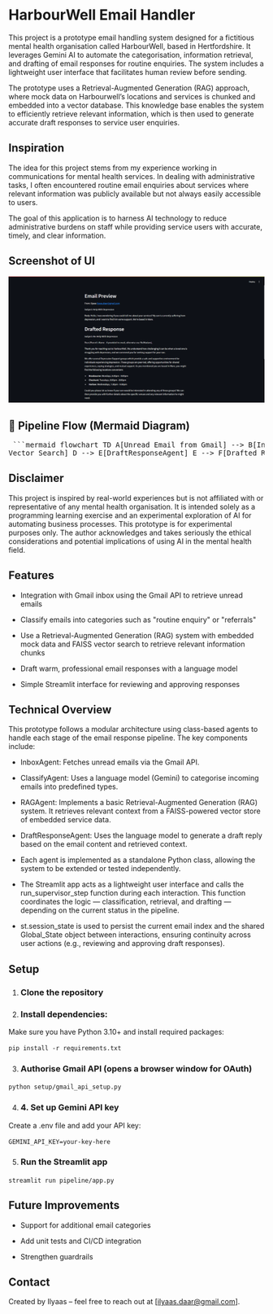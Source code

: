 # HarbourWell Email Handler

This project is a prototype email handling system designed for a fictitious mental health organisation called HarbourWell, based in Hertfordshire. It leverages Gemini AI to automate the categorisation, information retrieval, and drafting of email responses for routine enquiries. The system includes a lightweight user interface that facilitates human review before sending.

The prototype uses a Retrieval-Augmented Generation (RAG) approach, where mock data on Harbourwell’s locations and services is chunked and embedded into a vector database. This knowledge base enables the system to efficiently retrieve relevant information, which is then used to generate accurate draft responses to service user enquiries.


## Inspiration
The idea for this project stems from my experience working in communications for mental health services. In dealing with administrative tasks, I often encountered routine email enquiries about services where relevant information was publicly available but not always easily accessible to users.

The goal of this application is to harness AI technology to reduce administrative burdens on staff while providing service users with accurate, timely, and clear information.

## Screenshot of UI

![Inbox view of the Email Handling System](images/UI_Screenshot_1.1.png)

## 🧭 Pipeline Flow (Mermaid Diagram)

<pre> ```mermaid flowchart TD A[Unread Email from Gmail] --> B[InboxAgent] B --> C[ClassifyAgent] C -->|Routine Enquiry| D[RAGAgent<br>Vector Search] D --> E[DraftResponseAgent] E --> F[Drafted Response Shown in UI] F --> G{User Approves?} G -- Yes --> H[Mark Complete / Archive Email] G -- No --> I[Skip to Next Email] C -->|Other Category| J[Skipped / Future Logic] ``` </pre>

## Disclaimer 

This project is inspired by real-world experiences but is not affiliated with or representative of any mental health organisation. It is intended solely as a programming learning exercise and an experimental exploration of AI for automating business processes. This prototype is for experimental purposes only. The author acknowledges and takes seriously the ethical considerations and potential implications of using AI in the mental health field.



## Features

- Integration with Gmail inbox using the Gmail API to retrieve unread emails

- Classify emails into categories such as "routine enquiry" or "referrals"

- Use a Retrieval-Augmented Generation (RAG) system with embedded mock data and FAISS vector search to retrieve relevant information chunks

- Draft warm, professional email responses with a language model

- Simple Streamlit interface for reviewing and approving responses


## Technical Overview

This prototype follows a modular architecture using class-based agents to handle each stage of the email response pipeline. The key components include:

- InboxAgent: Fetches unread emails via the Gmail API.

- ClassifyAgent: Uses a language model (Gemini) to categorise incoming emails into predefined types.

- RAGAgent: Implements a basic Retrieval-Augmented Generation (RAG) system. It retrieves relevant context from a FAISS-powered vector store of embedded service data.

- DraftResponseAgent: Uses the language model to generate a draft reply based on the email content and retrieved context.

- Each agent is implemented as a standalone Python class, allowing the system to be extended or tested independently.

- The Streamlit app acts as a lightweight user interface and calls the run_supervisor_step function during each interaction. This function coordinates the logic — classification, retrieval, and drafting — depending on the current status in the pipeline.

- st.session_state is used to persist the current email index and the shared Global_State object between interactions, ensuring continuity across user actions (e.g., reviewing and approving draft responses).



## Setup
1. ### Clone the repository

2. ### Install dependencies:
Make sure you have Python 3.10+ and install required packages:

``` pip install -r requirements.txt ``` 

3. ### Authorise Gmail API (opens a browser window for OAuth)
``` python setup/gmail_api_setup.py ```

4. ### 4. Set up Gemini API key
Create a .env file and add your API key:

``` GEMINI_API_KEY=your-key-here ```

5. ### Run the Streamlit app
``` streamlit run pipeline/app.py ```


## Future Improvements
- Support for additional email categories

- Add unit tests and CI/CD integration

- Strengthen guardrails 





## Contact
Created by Ilyaas – feel free to reach out at [ilyaas.daar@gmail.com].
